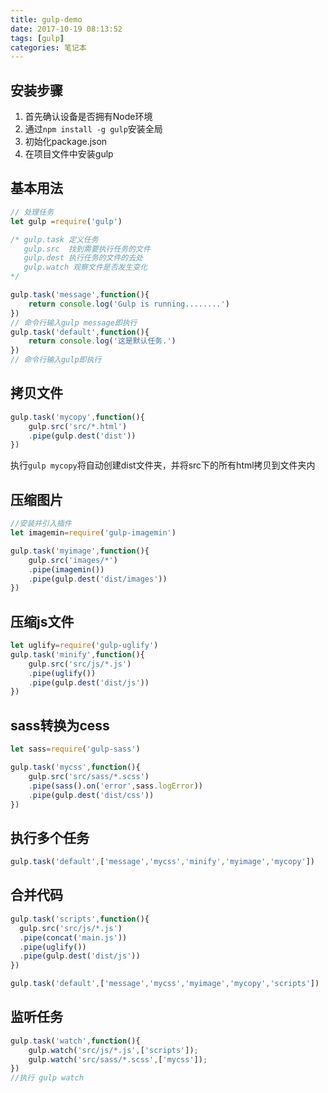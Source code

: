```yaml
---
title: gulp-demo
date: 2017-10-19 08:13:52
tags: [gulp]
categories: 笔记本
---
```


## 安装步骤
1. 首先确认设备是否拥有Node环境
2. 通过`npm install -g gulp`安装全局
3. 初始化package.json
4. 在项目文件中安装gulp

## 基本用法

```javascript
// 处理任务
let gulp =require('gulp')

/* gulp.task 定义任务
   gulp.src  找到需要执行任务的文件
   gulp.dest 执行任务的文件的去处
   gulp.watch 观察文件是否发生变化
*/

gulp.task('message',function(){
    return console.log('Gulp is running........')
})
// 命令行输入gulp message即执行
gulp.task('default',function(){
    return console.log('这是默认任务.')
})
// 命令行输入gulp即执行
```
## 拷贝文件

```javascript
gulp.task('mycopy',function(){
    gulp.src('src/*.html')
    .pipe(gulp.dest('dist'))
})
```
执行`gulp mycopy`将自动创建dist文件夹，并将src下的所有html拷贝到文件夹内

## 压缩图片


```javascript
//安装并引入插件
let imagemin=require('gulp-imagemin')

gulp.task('myimage',function(){
    gulp.src('images/*')
    .pipe(imagemin())
    .pipe(gulp.dest('dist/images'))
})
```
## 压缩js文件

```javascript
let uglify=require('gulp-uglify')
gulp.task('minify',function(){
    gulp.src('src/js/*.js')
    .pipe(uglify())
    .pipe(gulp.dest('dist/js'))
})
```
## sass转换为cess

```javascript
let sass=require('gulp-sass')

gulp.task('mycss',function(){
    gulp.src('src/sass/*.scss')
    .pipe(sass().on('error',sass.logError))
    .pipe(gulp.dest('dist/css'))
})
```
## 执行多个任务


```javascript
gulp.task('default',['message','mycss','minify','myimage','mycopy'])
```

## 合并代码


```javascript
gulp.task('scripts',function(){
  gulp.src('src/js/*.js')
  .pipe(concat('main.js'))
  .pipe(uglify())
  .pipe(gulp.dest('dist/js'))
})

gulp.task('default',['message','mycss','myimage','mycopy','scripts'])
```
## 监听任务

```javascript
gulp.task('watch',function(){
    gulp.watch('src/js/*.js',['scripts']);
    gulp.watch('src/sass/*.scss',['mycss']);
})
//执行 gulp watch
```

